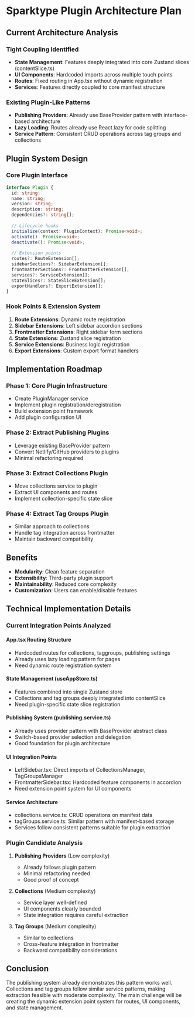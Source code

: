# Sparktype Plugin Architecture Plan

## Current Architecture Analysis

### Tight Coupling Identified
- **State Management**: Features deeply integrated into core Zustand slices (contentSlice.ts)
- **UI Components**: Hardcoded imports across multiple touch points
- **Routes**: Fixed routing in App.tsx without dynamic registration
- **Services**: Features directly coupled to core manifest structure

### Existing Plugin-Like Patterns
- **Publishing Providers**: Already use BaseProvider pattern with interface-based architecture
- **Lazy Loading**: Routes already use React.lazy for code splitting
- **Service Pattern**: Consistent CRUD operations across tag groups and collections

## Plugin System Design

### Core Plugin Interface
```typescript
interface Plugin {
  id: string;
  name: string;
  version: string;
  description: string;
  dependencies?: string[];
  
  // Lifecycle hooks
  initialize(context: PluginContext): Promise<void>;
  activate(): Promise<void>;
  deactivate(): Promise<void>;
  
  // Extension points
  routes?: RouteExtension[];
  sidebarSections?: SidebarExtension[];
  frontmatterSections?: FrontmatterExtension[];
  services?: ServiceExtension[];
  stateSlices?: StateSliceExtension[];
  exportHandlers?: ExportExtension[];
}
```

### Hook Points & Extension System

1. **Route Extensions**: Dynamic route registration
2. **Sidebar Extensions**: Left sidebar accordion sections
3. **Frontmatter Extensions**: Right sidebar form sections  
4. **State Extensions**: Zustand slice registration
5. **Service Extensions**: Business logic registration
6. **Export Extensions**: Custom export format handlers

## Implementation Roadmap

### Phase 1: Core Plugin Infrastructure
- Create PluginManager service
- Implement plugin registration/deregistration
- Build extension point framework
- Add plugin configuration UI

### Phase 2: Extract Publishing Plugins
- Leverage existing BaseProvider pattern
- Convert Netlify/GitHub providers to plugins
- Minimal refactoring required

### Phase 3: Extract Collections Plugin
- Move collections service to plugin
- Extract UI components and routes
- Implement collection-specific state slice

### Phase 4: Extract Tag Groups Plugin
- Similar approach to collections
- Handle tag integration across frontmatter
- Maintain backward compatibility

## Benefits
- **Modularity**: Clean feature separation
- **Extensibility**: Third-party plugin support  
- **Maintainability**: Reduced core complexity
- **Customization**: Users can enable/disable features

## Technical Implementation Details

### Current Integration Points Analyzed

#### App.tsx Routing Structure
- Hardcoded routes for collections, taggroups, publishing settings
- Already uses lazy loading pattern for pages
- Need dynamic route registration system

#### State Management (useAppStore.ts)
- Features combined into single Zustand store
- Collections and tag groups deeply integrated into contentSlice
- Need plugin-specific state slice registration

#### Publishing System (publishing.service.ts)
- Already uses provider pattern with BaseProvider abstract class
- Switch-based provider selection and delegation
- Good foundation for plugin architecture

#### UI Integration Points
- LeftSidebar.tsx: Direct imports of CollectionsManager, TagGroupsManager
- FrontmatterSidebar.tsx: Hardcoded feature components in accordion
- Need extension point system for UI components

#### Service Architecture
- collections.service.ts: CRUD operations on manifest data
- tagGroups.service.ts: Similar pattern with manifest-based storage
- Services follow consistent patterns suitable for plugin extraction

### Plugin Candidate Analysis

1. **Publishing Providers** (Low complexity)
   - Already follows plugin pattern
   - Minimal refactoring needed
   - Good proof of concept

2. **Collections** (Medium complexity)
   - Service layer well-defined
   - UI components clearly bounded
   - State integration requires careful extraction

3. **Tag Groups** (Medium complexity)
   - Similar to collections
   - Cross-feature integration in frontmatter
   - Backward compatibility considerations

## Conclusion

The publishing system already demonstrates this pattern works well. Collections and tag groups follow similar service patterns, making extraction feasible with moderate complexity. The main challenge will be creating the dynamic extension point system for routes, UI components, and state management.